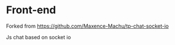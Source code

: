 # Front-end 

Forked from https://github.com/Maxence-Machu/tp-chat-socket-io

Js chat based on socket io
